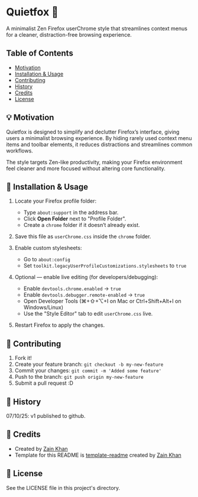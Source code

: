# Quietfox 🦊
A minimalist Zen Firefox userChrome style that streamlines context menus for a cleaner, distraction-free browsing experience.

## Table of Contents
- [Motivation](#motivation)
- [Installation & Usage](#installation--usage)
- [Contributing](#contributing)
- [History](#history)
- [Credits](#credits)
- [License](#license)

## 💡 Motivation
Quietfox is designed to simplify and declutter Firefox’s interface, giving users a minimalist browsing experience. By hiding rarely used context menu items and toolbar elements, it reduces distractions and streamlines common workflows.

The style targets Zen-like productivity, making your Firefox environment feel cleaner and more focused without altering core functionality.

## 🚀 Installation & Usage
1. Locate your Firefox profile folder:  
   - Type `about:support` in the address bar.  
   - Click **Open Folder** next to "Profile Folder".  
   - Create a `chrome` folder if it doesn’t already exist.

2. Save this file as `userChrome.css` inside the `chrome` folder.

3. Enable custom stylesheets:  
   - Go to `about:config`  
   - Set `toolkit.legacyUserProfileCustomizations.stylesheets` to `true`

4. Optional — enable live editing (for developers/debugging):  
   - Enable `devtools.chrome.enabled` → `true`  
   - Enable `devtools.debugger.remote-enabled` → `true`  
   - Open Developer Tools (⌘+⇧+⌥+I on Mac or Ctrl+Shift+Alt+I on Windows/Linux)  
   - Use the "Style Editor" tab to edit `userChrome.css` live.

5. Restart Firefox to apply the changes.

## 🤝 Contributing
1. Fork it!
2. Create your feature branch: `git checkout -b my-new-feature`
3. Commit your changes: `git commit -m 'Added some feature'`
4. Push to the branch: `git push origin my-new-feature`
5. Submit a pull request :D

## 📜 History
07/10/25: v1 published to github.  

## 👏 Credits
- Created by <a href="https://iamzain.com">Zain Khan</a>
- Template for this README is <a href="https://github.com/gitzain/template-README">template-readme</a> created by <a href="https://iamzain.com">Zain Khan</a>

## 🧾 License
See the LICENSE file in this project's directory.
